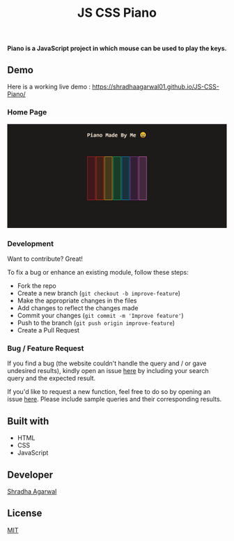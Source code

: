 <h1 align="center"> JS CSS Piano </h1> <br>

<h4>Piano is a JavaScript project in which mouse can be used to play the keys.</h4>

## Demo

Here is a working live demo : https://shradhaagarwal01.github.io/JS-CSS-Piano/

### Home Page

![Homepage](https://raw.githubusercontent.com/shradhaagarwal01/JS-CSS-Piano/main/homepage.PNG)

### Development

Want to contribute? Great!

To fix a bug or enhance an existing module, follow these steps:

- Fork the repo
- Create a new branch (`git checkout -b improve-feature`)
- Make the appropriate changes in the files
- Add changes to reflect the changes made
- Commit your changes (`git commit -m 'Improve feature'`)
- Push to the branch (`git push origin improve-feature`)
- Create a Pull Request

### Bug / Feature Request

If you find a bug (the website couldn't handle the query and / or gave undesired results), kindly open an issue [here](https://github.com/shradhaagarwal01/JS-CSS-Piano/issues/new) by including your search query and the expected result.

If you'd like to request a new function, feel free to do so by opening an issue [here](https://github.com/shradhaagarwal01/JS-CSS-Piano/issues/new). Please include sample queries and their corresponding results.

## Built with

- HTML
- CSS
- JavaScript

## Developer

[Shradha Agarwal](https://github.com/shradhaagarwal01)

## License
[MIT](https://github.com/shradhaagarwal01/JS-CSS-Piano/blob/main/LICENSE)

